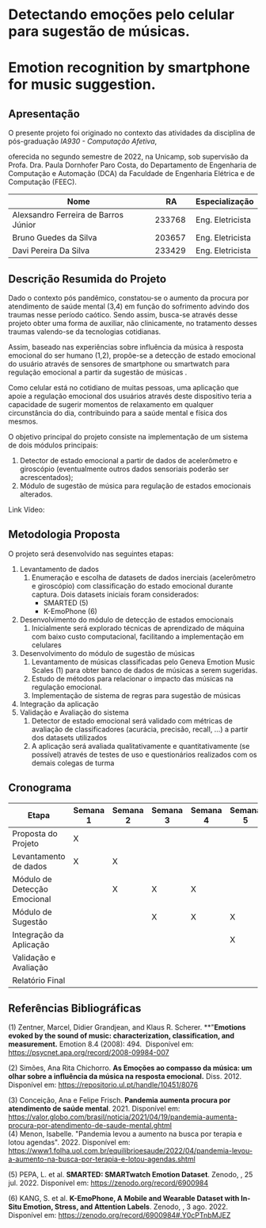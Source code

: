 # Detectando emoções pelo celular para sugestão de músicas.

# Emotion recognition by smartphone for music suggestion.

  

## Apresentação

O presente projeto foi originado no contexto das atividades da disciplina de pós-graduação *IA930 - Computação Afetiva*, 

oferecida no segundo semestre de 2022, na Unicamp, sob supervisão da Profa. Dra. Paula Dornhofer Paro Costa, do Departamento de Engenharia de Computação e Automação (DCA) da Faculdade de Engenharia Elétrica e de Computação (FEEC).

|Nome  | RA | Especialização|
|--|--|--|
| Alexsandro Ferreira de Barros Júnior | 233768  | Eng. Eletricista|
| Bruno Guedes da Silva  | 203657  | Eng. Eletricista|
| Davi Pereira Da Silva | 233429  | Eng. Eletricista|

## Descrição Resumida do Projeto

Dado o contexto pós pandêmico, constatou-se o aumento da procura por atendimento de saúde mental (3,4) em função do sofrimento advindo dos traumas nesse período caótico. Sendo assim, busca-se através desse projeto obter uma forma de auxiliar, não clinicamente, no tratamento desses traumas valendo-se da tecnologias cotidianas.  

Assim, baseado nas experiências sobre influência da música à resposta emocional do ser humano (1,2), propõe-se a detecção de estado emocional do usuário através de sensores de smartphone ou smartwatch para regulação emocional a partir da sugestão de músicas . 

Como celular está no cotidiano de muitas pessoas, uma aplicação que apoie a regulação emocional dos usuários através deste dispositivo teria a capacidade de sugerir momentos de relaxamento em qualquer circunstância do dia, contribuindo para a saúde mental e física dos mesmos.

O objetivo principal do projeto consiste na implementação de um sistema de dois módulos principais: 

1. Detector de estado emocional a partir de dados de acelerômetro e giroscópio (eventualmente outros dados sensoriais poderão ser acrescentados);  
2.  Módulo de sugestão de música para regulação de estados emocionais alterados.

Link Vídeo: 

## Metodologia Proposta

O projeto será desenvolvido nas seguintes etapas:

1.  Levantamento de dados  
    1. Enumeração e escolha de datasets de dados inerciais (acelerômetro e giroscópio) com classificação do estado emocional durante captura. Dois datasets iniciais foram considerados:
        - SMARTED (5)
        - K-EmoPhone (6)
2.  Desenvolvimento do módulo de detecção de estados emocionais   
    1.  Inicialmente será explorado técnicas de aprendizado de máquina com baixo custo computacional, facilitando a implementação em celulares
3.  Desenvolvimento do módulo de sugestão de músicas
    1.  Levantamento de músicas classificadas pelo Geneva Emotion Music Scales (1) para obter banco de dados de músicas a serem sugeridas.
    2.  Estudo de métodos para relacionar o impacto das músicas na regulação emocional. 
    3.  Implementação de sistema de regras para sugestão de músicas
4.  Integração da aplicação
5.  Validação e Avaliação do sistema
    1.  Detector de estado emocional será validado com métricas de avaliação de classificadores (acurácia, precisão, recall, …) a partir dos datasets utilizados
    2.  A aplicação será avaliada qualitativamente e quantitativamente (se possível) através de testes de uso e questionários realizados com os demais colegas de turma

## Cronograma

| Etapa | Semana 1 | Semana 2 | Semana 3 | Semana 4 | Semana 5 | Semana 6 | Semana 7 | Semana 8 |
|--|--|--|--|--|--|--|--|--|
|Proposta do Projeto| X | | | | | | | |
|Levantamento de dados | X | X | | | | | | |
| Módulo de Detecção Emocional | | X | X | X | | | | |
| Módulo de Sugestão | | | X | X | X | | | |
| Integração da Aplicação | | | |  | X | X | X | |
| Validação e Avaliação | | | | | | | X | X |
|Relatório Final| | | | | | | | X |

## Referências Bibliográficas

(1) Zentner, Marcel, Didier Grandjean, and Klaus R. Scherer. **"**Emotions evoked by the sound of music: characterization, classification, and measurement.** Emotion 8.4 (2008): 494.  Disponível em: https://psycnet.apa.org/record/2008-09984-007

(2) Simões, Ana Rita Chichorro. **As Emoções ao compasso da música: um olhar sobre a influência da música na resposta emocional.** Diss. 2012. Disponível em: https://repositorio.ul.pt/handle/10451/8076

(3) Conceição, Ana e Felipe Frisch. **Pandemia aumenta procura por atendimento de saúde mental**. 2021. Disponível em: https://valor.globo.com/brasil/noticia/2021/04/19/pandemia-aumenta-procura-por-atendimento-de-saude-mental.ghtml  
(4) Menon, Isabelle. "Pandemia levou a aumento na busca por terapia e lotou agendas". 2022.  Disponível em: https://www1.folha.uol.com.br/equilibrioesaude/2022/04/pandemia-levou-a-aumento-na-busca-por-terapia-e-lotou-agendas.shtml

(5) PEPA, L. et al. **SMARTED: SMARTwatch Emotion Dataset**. Zenodo, , 25 jul. 2022. Disponível em: https://zenodo.org/record/6900984 

(6) KANG, S. et al. **K-EmoPhone, A Mobile and Wearable Dataset with In-Situ Emotion, Stress, and Attention Labels**. Zenodo, , 3 ago. 2022. Disponível em: https://zenodo.org/record/6900984#.Y0cPTnbMJEZ
